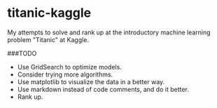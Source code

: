 # titanic-kaggle
My attempts to solve and rank up at the introductory machine learning problem "Titanic" at Kaggle.

###TODO
- Use GridSearch to optimize models.
- Consider trying more algorithms.
- Use matplotlib to visualize the data in a better way.
- Use markdown instead of code comments, and do it better.
- Rank up.
